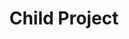 ---
layout: default
title: Child Project
nav_order: 7
description: "Manipulating and utilizing scientific data: the childProject tool"
---
